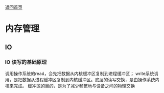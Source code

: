 <p> <a href="../README.md">返回首页</a></p>

# 内存管理

## IO
### IO 读写的基础原理
调用操作系统的read，会先把数据从内核缓冲区复制到进程缓冲区；
write系统调用，是把数据从进程缓冲区复制到内核缓冲区。底层的读写交换，是由操作系统内核来完成。
缓冲区的目的，是为了减少频繁地与设备之间的物理交换